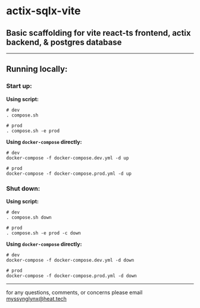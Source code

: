 # actix-sqlx-vite
## Basic scaffolding for vite react-ts frontend, actix backend, & postgres database
---
## Running locally:
### Start up:
**Using script:**
```
# dev
. compose.sh
```
```
# prod
. compose.sh -e prod
```
**Using `docker-compose` directly:**
```
# dev
docker-compose -f docker-compose.dev.yml -d up
```
```
# prod
docker-compose -f docker-compose.prod.yml -d up
```
### Shut down:
**Using script:**
```
# dev
. compose.sh down
```
```
# prod
. compose.sh -e prod -c down
```
**Using `docker-compose` directly:**
```
# dev
docker-compose -f docker-compose.dev.yml -d down
```
```
# prod
docker-compose -f docker-compose.prod.yml -d down
```
---
for any questions, comments, or concerns please email myssynglynx@heat.tech

